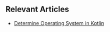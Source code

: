 ## Relevant Articles
- [Determine Operating System in Kotlin](https://www.baeldung.com/kotlin/operating-system-identify)
